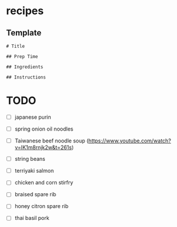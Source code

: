 # recipes

## Template
```
# Title

## Prep Time

## Ingredients

## Instructions
```

# TODO
- [ ] japanese purin
- [ ] spring onion oil noodles
- [ ] Taiwanese beef noodle soup (https://www.youtube.com/watch?v=IK1m8rnjk2w&t=261s) 
- [ ] string beans
- [ ] terriyaki salmon
- [ ] chicken and corn stirfry
- [ ] braised spare rib
- [ ] honey citron spare rib
- [ ] thai basil pork



